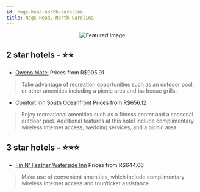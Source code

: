 ```yaml
---
id: nags-head-north-carolina
title: Nags Head, North Carolina
---
```


<center><img src="https://i.travelapi.com/hotels/2000000/1320000/1312200/1312194/085eabcf_z.jpg" alt="Featured Image" /></center>


##  2 star hotels - ⭐️⭐️

-    [Owens Motel](https://us.hurb.com/hotels/nags-head/owens-motel-JNP-JP731960?cmp=18055) Prices from R$905.91
   > Take advantage of recreation opportunities such as an outdoor pool, or other amenities including a picnic area and barbecue grills.
-    [Comfort Inn South Oceanfront](https://us.hurb.com/hotels/nags-head/comfort-inn-south-oceanfront-JNP-JP059364?cmp=18055) Prices from R$656.12
   > Enjoy recreational amenities such as a fitness center and a seasonal outdoor pool. Additional features at this hotel include complimentary wireless Internet access, wedding services, and a picnic area.

##  3 star hotels - ⭐️⭐️⭐️

-    [Fin N' Feather Waterside Inn](https://us.hurb.com/hotels/nags-head/fin-n-feather-waterside-inn-JNP-JP264771?cmp=18055) Prices from R$644.06
   > Make use of convenient amenities, which include complimentary wireless Internet access and tour/ticket assistance.
